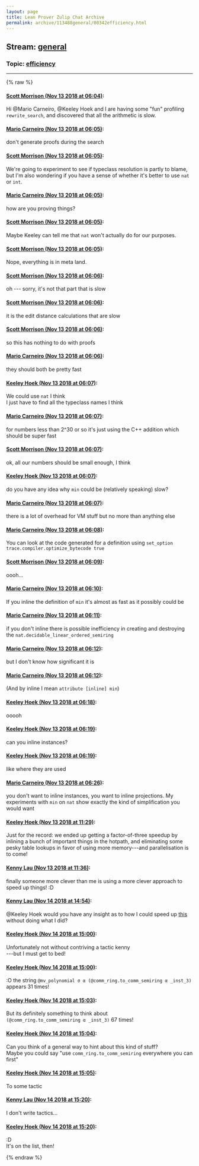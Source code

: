 ```yaml
---
layout: page
title: Lean Prover Zulip Chat Archive 
permalink: archive/113488general/00342efficiency.html
---
```


## Stream: [general](index.html)
### Topic: [efficiency](00342efficiency.html)

---


{% raw %}
#### [ Scott Morrison (Nov 13 2018 at 06:04)](https://leanprover.zulipchat.com/#narrow/stream/113488-general/topic/efficiency/near/147570420):
<p>Hi <span class="user-mention" data-user-id="110049">@Mario Carneiro</span>, <span class="user-mention" data-user-id="110111">@Keeley Hoek</span>  and I are having some "fun" profiling <code>rewrite_search</code>, and discovered that all the arithmetic is slow.</p>

#### [ Mario Carneiro (Nov 13 2018 at 06:05)](https://leanprover.zulipchat.com/#narrow/stream/113488-general/topic/efficiency/near/147570429):
<p>don't generate proofs during the search</p>

#### [ Scott Morrison (Nov 13 2018 at 06:05)](https://leanprover.zulipchat.com/#narrow/stream/113488-general/topic/efficiency/near/147570430):
<p>We're going to experiment to see if typeclass resolution is partly to blame, but I'm also wondering if you have a sense of whether it's better to use <code>nat</code> or <code>int</code>.</p>

#### [ Mario Carneiro (Nov 13 2018 at 06:05)](https://leanprover.zulipchat.com/#narrow/stream/113488-general/topic/efficiency/near/147570435):
<p>how are you proving things?</p>

#### [ Scott Morrison (Nov 13 2018 at 06:05)](https://leanprover.zulipchat.com/#narrow/stream/113488-general/topic/efficiency/near/147570438):
<p>Maybe Keeley can tell me that <code>nat</code> won't actually do for our purposes.</p>

#### [ Scott Morrison (Nov 13 2018 at 06:05)](https://leanprover.zulipchat.com/#narrow/stream/113488-general/topic/efficiency/near/147570441):
<p>Nope, everything is in meta land.</p>

#### [ Scott Morrison (Nov 13 2018 at 06:06)](https://leanprover.zulipchat.com/#narrow/stream/113488-general/topic/efficiency/near/147570457):
<p>oh --- sorry, it's not that part that is slow</p>

#### [ Scott Morrison (Nov 13 2018 at 06:06)](https://leanprover.zulipchat.com/#narrow/stream/113488-general/topic/efficiency/near/147570486):
<p>it is the edit distance calculations that are slow</p>

#### [ Scott Morrison (Nov 13 2018 at 06:06)](https://leanprover.zulipchat.com/#narrow/stream/113488-general/topic/efficiency/near/147570489):
<p>so this has nothing to do with proofs</p>

#### [ Mario Carneiro (Nov 13 2018 at 06:06)](https://leanprover.zulipchat.com/#narrow/stream/113488-general/topic/efficiency/near/147570491):
<p>they should both be pretty fast</p>

#### [ Keeley Hoek (Nov 13 2018 at 06:07)](https://leanprover.zulipchat.com/#narrow/stream/113488-general/topic/efficiency/near/147570510):
<p>We could use <code>nat</code> I think<br>
I just have to find all the typeclass names I think</p>

#### [ Mario Carneiro (Nov 13 2018 at 06:07)](https://leanprover.zulipchat.com/#narrow/stream/113488-general/topic/efficiency/near/147570511):
<p>for numbers less than 2^30 or so it's just using the C++ addition which should be super fast</p>

#### [ Scott Morrison (Nov 13 2018 at 06:07)](https://leanprover.zulipchat.com/#narrow/stream/113488-general/topic/efficiency/near/147570517):
<p>ok, all our numbers should be small enough, I think</p>

#### [ Keeley Hoek (Nov 13 2018 at 06:07)](https://leanprover.zulipchat.com/#narrow/stream/113488-general/topic/efficiency/near/147570540):
<p>do you have any idea why <code>min</code> could be (relatively speaking) slow?</p>

#### [ Mario Carneiro (Nov 13 2018 at 06:07)](https://leanprover.zulipchat.com/#narrow/stream/113488-general/topic/efficiency/near/147570542):
<p>there is a lot of overhead for VM stuff but no more than anything else</p>

#### [ Mario Carneiro (Nov 13 2018 at 06:08)](https://leanprover.zulipchat.com/#narrow/stream/113488-general/topic/efficiency/near/147570604):
<p>You can look at the code generated for a definition using <code>set_option trace.compiler.optimize_bytecode true</code></p>

#### [ Scott Morrison (Nov 13 2018 at 06:09)](https://leanprover.zulipchat.com/#narrow/stream/113488-general/topic/efficiency/near/147570617):
<p>oooh...</p>

#### [ Mario Carneiro (Nov 13 2018 at 06:10)](https://leanprover.zulipchat.com/#narrow/stream/113488-general/topic/efficiency/near/147570676):
<p>If you inline the definition of <code>min</code> it's almost as fast as it possibly could be</p>

#### [ Mario Carneiro (Nov 13 2018 at 06:11)](https://leanprover.zulipchat.com/#narrow/stream/113488-general/topic/efficiency/near/147570686):
<p>if you don't inline there is possible inefficiency in creating and destroying the <code>nat.decidable_linear_ordered_semiring</code></p>

#### [ Mario Carneiro (Nov 13 2018 at 06:12)](https://leanprover.zulipchat.com/#narrow/stream/113488-general/topic/efficiency/near/147570729):
<p>but I don't know how significant it is</p>

#### [ Mario Carneiro (Nov 13 2018 at 06:12)](https://leanprover.zulipchat.com/#narrow/stream/113488-general/topic/efficiency/near/147570739):
<p>(And by inline I mean <code>attribute [inline] min</code>)</p>

#### [ Keeley Hoek (Nov 13 2018 at 06:18)](https://leanprover.zulipchat.com/#narrow/stream/113488-general/topic/efficiency/near/147570933):
<p>ooooh</p>

#### [ Keeley Hoek (Nov 13 2018 at 06:19)](https://leanprover.zulipchat.com/#narrow/stream/113488-general/topic/efficiency/near/147570948):
<p>can you inline instances?</p>

#### [ Keeley Hoek (Nov 13 2018 at 06:19)](https://leanprover.zulipchat.com/#narrow/stream/113488-general/topic/efficiency/near/147570951):
<p>like where they are used</p>

#### [ Mario Carneiro (Nov 13 2018 at 06:26)](https://leanprover.zulipchat.com/#narrow/stream/113488-general/topic/efficiency/near/147571233):
<p>you don't want to inline instances, you want to inline projections. My experiments with <code>min</code> on <code>nat</code> show exactly the kind of simplification you would want</p>

#### [ Keeley Hoek (Nov 13 2018 at 11:29)](https://leanprover.zulipchat.com/#narrow/stream/113488-general/topic/efficiency/near/147582312):
<p>Just for the record: we ended up getting a factor-of-three speedup by inlining a bunch of important things in the hotpath, and eliminating some pesky table lookups in favor of using more memory---and parallelisation is to come!</p>

#### [ Kenny Lau (Nov 13 2018 at 11:36)](https://leanprover.zulipchat.com/#narrow/stream/113488-general/topic/efficiency/near/147582752):
<p>finally someone more clever than me is using a more clever approach to speed up things! :D</p>

#### [ Kenny Lau (Nov 14 2018 at 14:54)](https://leanprover.zulipchat.com/#narrow/stream/113488-general/topic/efficiency/near/147668689):
<p><span class="user-mention" data-user-id="110111">@Keeley Hoek</span> would you have any insight as to how I could speed up <a href="https://github.com/leanprover/mathlib/pull/461/commits/f80e9fce6b081cf26f551b3ae2e5c83327f9bd59#diff-1f7cb4d661f00b6d887925434b41ad5dR293" target="_blank" title="https://github.com/leanprover/mathlib/pull/461/commits/f80e9fce6b081cf26f551b3ae2e5c83327f9bd59#diff-1f7cb4d661f00b6d887925434b41ad5dR293">this</a> without doing what I did?</p>

#### [ Keeley Hoek (Nov 14 2018 at 15:00)](https://leanprover.zulipchat.com/#narrow/stream/113488-general/topic/efficiency/near/147669081):
<p>Unfortunately not without contriving a tactic kenny<br>
---but I must get to bed!</p>

#### [ Keeley Hoek (Nov 14 2018 at 15:00)](https://leanprover.zulipchat.com/#narrow/stream/113488-general/topic/efficiency/near/147669084):
<p>:O the string <code>@mv_polynomial σ α (@comm_ring.to_comm_semiring α _inst_3)</code> appears 31 times!</p>

#### [ Keeley Hoek (Nov 14 2018 at 15:03)](https://leanprover.zulipchat.com/#narrow/stream/113488-general/topic/efficiency/near/147669239):
<p>But its definitely something to think about<br>
<code>(@comm_ring.to_comm_semiring α _inst_3)</code> 67 times!</p>

#### [ Keeley Hoek (Nov 14 2018 at 15:04)](https://leanprover.zulipchat.com/#narrow/stream/113488-general/topic/efficiency/near/147669365):
<p>Can you think of a general way to hint about this kind of stuff? <br>
Maybe you could say "use <code>comm_ring.to_comm_semiring</code> everywhere you can first"</p>

#### [ Keeley Hoek (Nov 14 2018 at 15:05)](https://leanprover.zulipchat.com/#narrow/stream/113488-general/topic/efficiency/near/147669375):
<p>To some tactic</p>

#### [ Kenny Lau (Nov 14 2018 at 15:20)](https://leanprover.zulipchat.com/#narrow/stream/113488-general/topic/efficiency/near/147670232):
<p>I don't write tactics...</p>

#### [ Keeley Hoek (Nov 14 2018 at 15:20)](https://leanprover.zulipchat.com/#narrow/stream/113488-general/topic/efficiency/near/147670331):
<p>:D<br>
It's on the list, then!</p>


{% endraw %}
